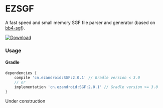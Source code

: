 # EZSGF

A fast speed and small memory SGF file parser and generator (based on [bb4-sgf](https://github.com/bb4/bb4-sgf)).

[ ![Download](https://api.bintray.com/packages/uestccokey/maven/SGF/images/download.svg) ](https://bintray.com/uestccokey/maven/SGF/_latestVersion)

### Usage

#### Gradle
``` gradle
dependencies {
    compile 'cn.ezandroid:SGF:2.0.1' // Gradle version < 3.0
    // or
    implementation 'cn.ezandroid:SGF:2.0.1' // Gradle version >= 3.0
}
```

Under construction
